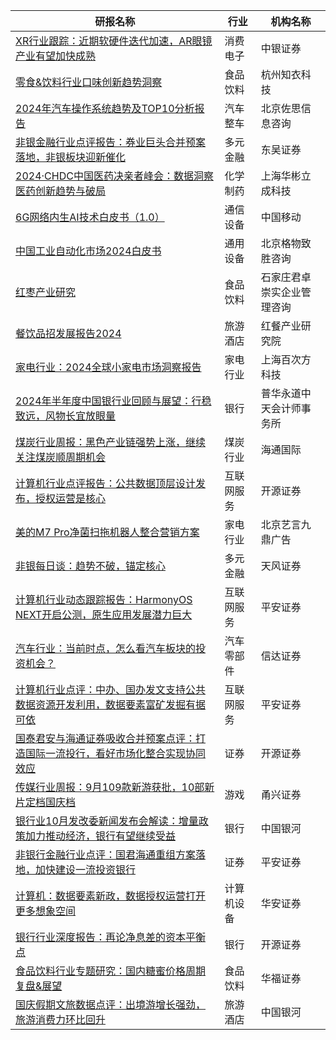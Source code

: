| 研报名称 | 行业 | 机构名称 |
|------|----------|--------------|
| [XR行业跟踪：近期软硬件迭代加速，AR眼镜产业有望加快成熟](https://pdf.dfcfw.com/pdf/H3_AP202410091640235806_1.pdf?1728544507000.pdf) | 消费电子 | 中银证券| 
| [零食&饮料行业口味创新趋势洞察](https://pdf.dfcfw.com/pdf/H3_AP202410091640236136_1.pdf?1728554160000.pdf) | 食品饮料 | 杭州知衣科技| 
| [2024年汽车操作系统趋势及TOP10分析报告](https://pdf.dfcfw.com/pdf/H3_AP202410091640236221_1.pdf?1728555764000.pdf) | 汽车整车 | 北京佐思信息咨询| 
| [非银金融行业点评报告：券业巨头合并预案落地，非银板块迎新催化](https://pdf.dfcfw.com/pdf/H3_AP202410101640237750_1.pdf?1728544307000.pdf) | 多元金融 | 东吴证券| 
| [2024·CHDC中国医药决亲者峰会：数据洞察医药创新趋势与破局](https://pdf.dfcfw.com/pdf/H3_AP202410101640238268_1.pdf?1728555322000.pdf) | 化学制药 | 上海华彬立成科技| 
| [6G网络内生AI技术白皮书（1.0）](https://pdf.dfcfw.com/pdf/H3_AP202410091640236230_1.pdf?1728552050000.pdf) | 通信设备 | 中国移动| 
| [中国工业自动化市场2024白皮书](https://pdf.dfcfw.com/pdf/H3_AP202410101640238267_1.pdf?1728552050000.pdf) | 通用设备 | 北京格物致胜咨询| 
| [红枣产业研究](https://pdf.dfcfw.com/pdf/H3_AP202410101640238269_1.pdf?1728557016000.pdf) | 食品饮料 | 石家庄君卓崇实企业管理咨询| 
| [餐饮品招发展报告2024](https://pdf.dfcfw.com/pdf/H3_AP202410101640238294_1.pdf?1728553369000.pdf) | 旅游酒店 | 红餐产业研究院| 
| [家电行业：2024全球小家电市场洞察报告](https://pdf.dfcfw.com/pdf/H3_AP202410101640238280_1.pdf?1728550846000.pdf) | 家电行业 | 上海百次方科技| 
| [2024年半年度中国银行业回顾与展望：行稳致远，风物长宜放眼量](https://pdf.dfcfw.com/pdf/H3_AP202410101640238356_1.pdf?1728553478000.pdf) | 银行 | 普华永道中天会计师事务所| 
| [煤炭行业周报：黑色产业链强势上涨，继续关注煤炭顺周期机会](https://pdf.dfcfw.com/pdf/H3_AP202410101640238569_1.pdf?1728547060000.pdf) | 煤炭行业 | 海通国际| 
| [计算机行业点评报告：公共数据顶层设计发布，授权运营是核心](https://pdf.dfcfw.com/pdf/H3_AP202410091640236208_1.pdf?1728544730000.pdf) | 互联网服务 | 开源证券| 
| [美的M7 Pro净菌扫拖机器人整合营销方案](https://pdf.dfcfw.com/pdf/H3_AP202410101640238457_1.pdf?1728553369000.pdf) | 家电行业 | 北京艺言九鼎广告| 
| [非银每日谈：趋势不破，锚定核心](https://pdf.dfcfw.com/pdf/H3_AP202410101640238605_1.pdf?1728558085000.pdf) | 多元金融 | 天风证券| 
| [计算机行业动态跟踪报告：HarmonyOS NEXT开启公测，原生应用发展潜力巨大](https://pdf.dfcfw.com/pdf/H3_AP202410101640238804_1.pdf?1728548083000.pdf) | 互联网服务 | 平安证券| 
| [汽车行业：当前时点，怎么看汽车板块的投资机会？](https://pdf.dfcfw.com/pdf/H3_AP202410101640238916_1.pdf?1728549434000.pdf) | 汽车零部件 | 信达证券| 
| [计算机行业点评：中办、国办发文支持公共数据资源开发利用，数据要素富矿发掘有据可依](https://pdf.dfcfw.com/pdf/H3_AP202410101640238905_1.pdf?1728549198000.pdf) | 互联网服务 | 平安证券| 
| [国泰君安与海通证券吸收合并预案点评：打造国际一流投行，看好市场化整合实现协同效应](https://pdf.dfcfw.com/pdf/H3_AP202410101640239463_1.pdf?1728551349000.pdf) | 证券 | 开源证券| 
| [传媒行业周报：9月109款新游获批，10部新片定档国庆档](https://pdf.dfcfw.com/pdf/H3_AP202410101640239879_1.pdf?1728552298000.pdf) | 游戏 | 甬兴证券| 
| [银行业10月发改委新闻发布会解读：增量政策加力推动经济，银行有望继续受益](https://pdf.dfcfw.com/pdf/H3_AP202410101640240409_1.pdf?1728556799000.pdf) | 银行 | 中国银河| 
| [非银行金融行业点评：国君海通重组方案落地，加快建设一流投资银行](https://pdf.dfcfw.com/pdf/H3_AP202410101640240121_1.pdf?1728553864000.pdf) | 证券 | 平安证券| 
| [计算机：数据要素新政，数据授权运营打开更多想象空间](https://pdf.dfcfw.com/pdf/H3_AP202410101640240749_1.pdf?1728558385000.pdf) | 计算机设备 | 华安证券| 
| [银行行业深度报告：再论净息差的资本平衡点](https://pdf.dfcfw.com/pdf/H3_AP202410101640240707_1.pdf?1728558085000.pdf) | 银行 | 开源证券| 
| [食品饮料行业专题研究：国内糖蜜价格周期复盘&展望](https://pdf.dfcfw.com/pdf/H3_AP202410101640238641_1.pdf?1728547561000.pdf) | 食品饮料 | 华福证券| 
| [国庆假期文旅数据点评：出境游增长强劲，旅游消费力环比回升](https://pdf.dfcfw.com/pdf/H3_AP202410101640241017_1.pdf?1728559537000.pdf) | 旅游酒店 | 中国银河| 
